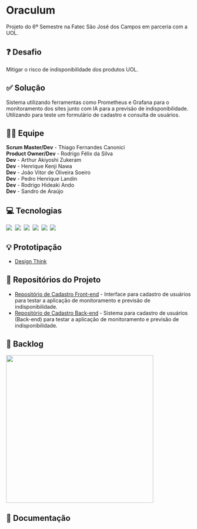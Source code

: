 # Oraculum 
Projeto do 6º Semestre na Fatec São José dos Campos em parceria com a UOL.

## ❓ Desafio
Mitigar o risco de indisponibilidade dos produtos UOL.

## ✅ Solução
Sistema utilizando ferramentas como Prometheus e Grafana para o monitoramento dos sites junto com IA para a previsão de indisponibilidade. Utilizando para teste um formulário de cadastro e consulta de usuários.

## 👨‍💻 Equipe
<b>Scrum Master/Dev</b> - Thiago Fernandes Canonici <br>
<b>Product Owner/Dev</b> - Rodrigo Félix da Silva <br>
<b>Dev</b> - Arthur Akiyoshi Zukeram <br>
<b>Dev</b> - Henrique Kenji Nawa <br>
<b>Dev</b> - João Vitor de Oliveira Soeiro <br>
<b>Dev</b> - Pedro Henrique Landin <br>
<b>Dev</b> - Rodrigo Hideaki Ando <br>
<b>Dev</b> - Sandro de Araújo

## 💻 Tecnologias 
<img src="https://img.shields.io/badge/Vue.js-35495E?style=for-the-badge&logo=vuedotjs&logoColor=4FC08D">&nbsp;
<img src="https://img.shields.io/badge/Java-ED8B00?style=for-the-badge&logo=java&logoColor=white">&nbsp;
<img src="https://img.shields.io/badge/Spring-6DB33F?style=for-the-badge&logo=spring&logoColor=white">&nbsp;
<img src="https://img.shields.io/badge/Prometheus-000000?style=for-the-badge&logo=prometheus&labelColor=000000">&nbsp;
<img src="https://img.shields.io/badge/MySQL-005C84?style=for-the-badge&logo=mysql&logoColor=white">&nbsp;
<img src="https://img.shields.io/badge/Figma-F24E1E?style=for-the-badge&logo=figma&logoColor=white">

## 💡 Prototipação 
- [Design Think](https://www.figma.com/file/f2YjbwsDuiSOF9piDrFKC4/Design-Think?node-id=0%3A1)

## 📂 Repositórios do Projeto
- [Repositório de Cadastro Front-end](https://github.com/Oraculum-Fatec/sistema-cadastro) - Interface para cadastro de usuários para testar a aplicação de monitoramento e previsão de indisponibilidade. 
- [Repositório de Cadastro Back-end](https://github.com/Oraculum-Fatec/sistema-cadastro-backend) - Sistema para cadastro de usuários (Back-end) para testar a aplicação de monitoramento e previsão de indisponibilidade. 


## 📝 Backlog
<img src="https://github.com/Oraculum-Fatec/oraculum-doc/blob/main/Docs/backlog-sprints.png" width="400">

## 📖 Documentação


